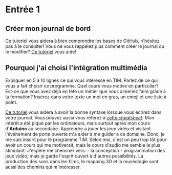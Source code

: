 # Entrée 1
## Créer mon journal de bord
[Ce tutoriel](https://guides.github.com/activities/hello-world/) vous aidera à bien comprendre les bases de GitHub, n'hésitez pas à le consulter!
Vous ne vous rappelez plus comment créer le journal ou le modifier? [Ce tutoriel](https://youtu.be/lX3bpuLK_Sg) vous aide! 

## Pourquoi j'ai choisi l'intégration multimédia
Expliquer en 5 à 10 lignes ce qui vous intéresse en TIM. Parlez de ce qui vous a fait choisir ce programme. Quel cours vous motive en particulier? Est-ce que vous avez déjà en tête un métier que vous aimeriez faire grâce à la formation? Insérez dans votre texte un mot en gras, un emoji et une liste à point. 

[Ce tutoriel](https://guides.github.com/features/mastering-markdown/) vous aidera à avoir la bonne syntaxe lorsque vous écrirez dans votre journal. Vous pouvez aussi vous référez à [cette *cheatsheet*](https://github.com/tchapi/markdown-cheatsheet/blob/master/README.md). 
Mon intérêt a été piqué par les ordinateurs, mais surtout après mon cours d'**Arduino** au secondaire. Apprendre a jouer les jeux vidéo et visitant l'événement de porte ouverte m'a aider à me guider a ce domaine. Donc, je me suis inscrit pour le programme TIM. Selon moi, c'est un peu trop tôt pour avoir un cours qui me motiverait, mais le cours d'audio me semble le plus stimulant.  J'espère me cheminer vers: - la conception - programmation des jeux vidéo, mais je garde l'esprit ouvert à d'autres possibilités. La production des sons dans les films, le mapping 3D et la muséologie sont aussi des chemins qui m'intéresser.
